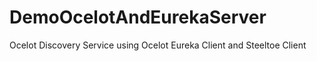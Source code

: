 # DemoOcelotAndEurekaServer
Ocelot Discovery Service using Ocelot Eureka Client and Steeltoe Client
